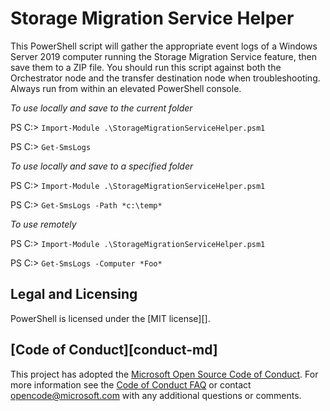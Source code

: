 # Storage Migration Service Helper

This PowerShell script will gather the appropriate event logs of a Windows Server 2019 computer running the Storage Migration Service feature, then save them to a ZIP file. 
You should run this script against both the Orchestrator node and the transfer destination node when troubleshooting.
Always run from within an elevated PowerShell console.

*To use locally and save to the current folder*

PS C:\> `Import-Module .\StorageMigrationServiceHelper.psm1`

PS C:\> `Get-SmsLogs`

*To use locally and save to a specified folder*

PS C:\> `Import-Module .\StorageMigrationServiceHelper.psm1`

PS C:\> `Get-SmsLogs -Path *c:\temp*`

*To use remotely*

PS C:\> `Import-Module .\StorageMigrationServiceHelper.psm1`

PS C:\> `Get-SmsLogs -Computer *Foo*`

## Legal and Licensing

PowerShell is licensed under the [MIT license][].

## [Code of Conduct][conduct-md]

This project has adopted the [Microsoft Open Source Code of Conduct][conduct-code].
For more information see the [Code of Conduct FAQ][conduct-FAQ] or contact [opencode@microsoft.com][conduct-email] with any additional questions or comments.

[conduct-code]: http://opensource.microsoft.com/codeofconduct/
[conduct-FAQ]: http://opensource.microsoft.com/codeofconduct/faq/
[conduct-email]: mailto:opencode@microsoft.com

